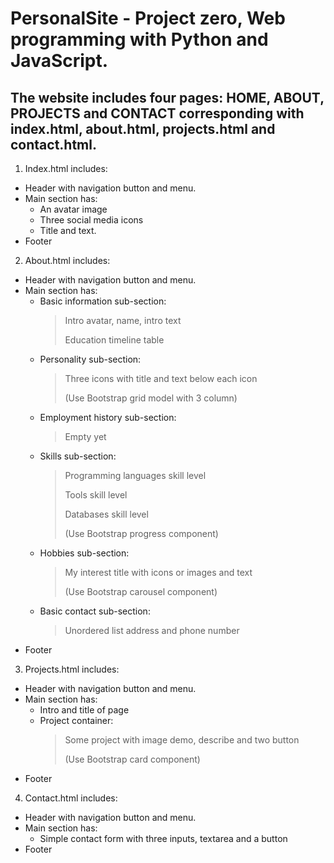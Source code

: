 # PersonalSite - Project zero, Web programming with Python and JavaScript.
## The website includes four pages: HOME, ABOUT, PROJECTS and CONTACT corresponding with index.html, about.html, projects.html and contact.html.
 
1. Index.html includes:
  - Header with navigation button and menu.
  - Main section has:
    - An avatar image
    - Three social media icons
    - Title and text.
  - Footer
2. About.html includes:
  - Header with navigation button and menu.
  - Main section has:
    - Basic information sub-section:
      > Intro avatar, name, intro text
      >
      >  Education timeline table
    - Personality sub-section:
      > Three icons with title and text below each icon
      >
      >  (Use Bootstrap grid model with 3 column)
    - Employment history sub-section:
      > Empty yet
    - Skills sub-section:
      > Programming languages skill level
      >
      > Tools skill level
      >
      > Databases skill level
      >
      > (Use Bootstrap progress component)
    - Hobbies sub-section:
      > My interest title with icons or images and text
      >
      > (Use Bootstrap carousel component)
    - Basic contact sub-section:
      > Unordered list address and phone number 
  - Footer
3. Projects.html includes:
  - Header with navigation button and menu.
  - Main section has:
    - Intro and title of page
    - Project container:
      > Some project with image demo, describe and two button
      >
      > (Use Bootstrap card component)
  - Footer
4. Contact.html includes:
  - Header with navigation button and menu.
  - Main section has:
    - Simple contact form with three inputs,  textarea and a button 
  - Footer
